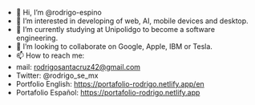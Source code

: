 - 👋 Hi, I’m @rodrigo-espino
- 👀 I’m interested in developing of web, AI, mobile devices and desktop.
- 🌱 I’m currently studying at Unipolidgo to become a software engineering.
- 💞️ I’m looking to collaborate on Google, Apple, IBM or Tesla.
- 📫 How to reach me: 
 - mail: rodrigosantacruz42@gmail.com
 - Twitter: @rodrigo_se_mx
 - Portfolio English: https://portafolio-rodrigo.netlify.app/en
 - Portafolio Español: https://portafolio-rodrigo.netlify.app

<!---
rodrigo-espino/rodrigo-espino is a ✨ special ✨ repository because its `README.md` (this file) appears on your GitHub profile.
You can click the Preview link to take a look at your changes.
--->
